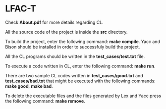 # LFAC-T
Check **About.pdf** for more details regarding CL. 

All the source code of the project is inside the **src** directory.

To build the project, enter the following command: **make compile**. Yacc and Bison should be installed in order to successfuly build the project. 

All the CL programs should be written in the **test_cases/test.txt** file.

To execute a code written in CL, enter the following command: **make run**.

There are two sample CL codes written in **test_cases/good.txt** and **test_cases/bad.txt** that might be executed with the following commands: **make good**, **make bad**.

To delete the executable files and the files generated by Lex and Yacc press the following command: **make remove**.

